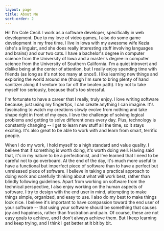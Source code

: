 ```yaml
---
layout: page
title: About Me
sort-order: 2
---
```


Hi! I'm Cole Cecil. I work as a software developer, specifically in web development. Due to my love of video games, I also do some game development in my free time. I live in Iowa with my awesome wife Kezia (she's a linguist, and she does really interesting stuff involving languages and brains) and our two cats. I have a bachelor's degree in computer science from the University of Iowa and a master's degree in computer science from the University of Southern California. I'm a quiet introvert and dislike being at the center of attention, but I really enjoy spending time with friends (as long as it's not too many at once!). I like learning new things and exploring the world around me (though I'm sure to bring plenty of hand sanitizer along if I venture too far off the beaten path). I try not to take myself too seriously, because that's too stressful.

I'm fortunate to have a career that I really, truly enjoy. I love writing software because, just using my fingertips, I can create anything I can imagine. It's fascinating to watch my creations slowly evolve from nothing and take shape right in front of my eyes. I love the challenge of solving logical problems and getting to solve different ones every day. Plus, technology is constantly changing -- I get to learn new stuff all the time, so it stays exciting. It's also great to be able to work with and learn from smart, terrific people.

When I do my work, I hold myself to a high standard and value quality. I believe that if something is worth doing, it's worth doing well. Having said that, it's in my nature to be a perfectionist, and I've learned that I need to be careful not to go overboard. At the end of the day, it's much more useful to have a functional but imperfect piece of software than to have a perfect but unreleased piece of software. I believe in taking a practical approach to doing work and carefully thinking about what will work best, rather than blindly following guidelines. Apart from working on software from the technical perspective, I also enjoy working on the human aspects of software. I try to design with the end user in mind, attempting to make things simple, organized, and easy to use. I also do my best to make things look nice. I believe it's important to have compassion toward the end user of your software -- that using your software should be something that causes joy and happiness, rather than frustration and pain. Of course, these are not easy goals to achieve, and I don't always achieve them. But I keep learning and keep trying, and I think I get better at it bit by bit.
